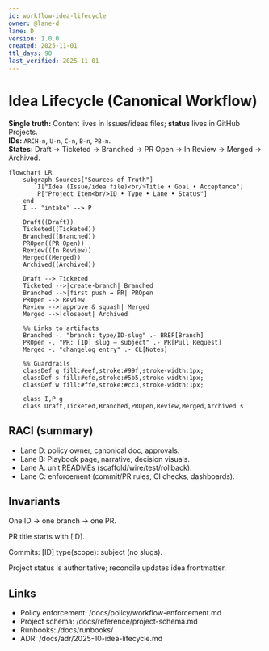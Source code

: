 ```yaml
---
id: workflow-idea-lifecycle
owner: @lane-d
lane: D
version: 1.0.0
created: 2025-11-01
ttl_days: 90
last_verified: 2025-11-01
---
```


# Idea Lifecycle (Canonical Workflow)

**Single truth:** Content lives in Issues/ideas files; **status** lives in GitHub Projects.  
**IDs:** `ARCH-n`, `U-n`, `C-n`, `B-n`, `PB-n`.  
**States:** Draft → Ticketed → Branched → PR Open → In Review → Merged → Archived.

```mermaid
flowchart LR
    subgraph Sources["Sources of Truth"]
        I["Idea (Issue/idea file)<br/>Title • Goal • Acceptance"]
        P["Project Item<br/>ID • Type • Lane • Status"]
    end
    I -- "intake" --> P

    Draft((Draft))
    Ticketed((Ticketed))
    Branched((Branched))
    PROpen((PR Open))
    Review((In Review))
    Merged((Merged))
    Archived((Archived))

    Draft --> Ticketed
    Ticketed -->|create-branch| Branched
    Branched -->|first push → PR| PROpen
    PROpen --> Review
    Review -->|approve & squash| Merged
    Merged -->|closeout| Archived

    %% Links to artifacts
    Branched -. "branch: type/ID-slug" .- BREF[Branch]
    PROpen -. "PR: [ID] slug — subject" .- PR[Pull Request]
    Merged -. "changelog entry" .- CL[Notes]

    %% Guardrails
    classDef g fill:#eef,stroke:#99f,stroke-width:1px;
    classDef s fill:#efe,stroke:#5b5,stroke-width:1px;
    classDef w fill:#ffe,stroke:#cc3,stroke-width:1px;

    class I,P g
    class Draft,Ticketed,Branched,PROpen,Review,Merged,Archived s
```

## RACI (summary)

- Lane D: policy owner, canonical doc, approvals.
- Lane B: Playbook page, narrative, decision visuals.
- Lane A: unit READMEs (scaffold/wire/test/rollback).
- Lane C: enforcement (commit/PR rules, CI checks, dashboards).

## Invariants

One ID → one branch → one PR.

PR title starts with [ID].

Commits: [ID] type(scope): subject (no slugs).

Project status is authoritative; reconcile updates idea frontmatter.

## Links

- Policy enforcement: /docs/policy/workflow-enforcement.md
- Project schema: /docs/reference/project-schema.md
- Runbooks: /docs/runbooks/
- ADR: /docs/adr/2025-10-idea-lifecycle.md
